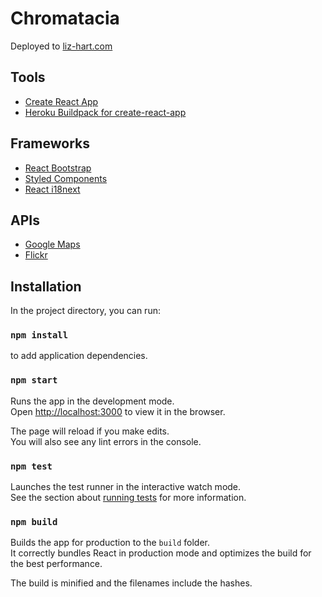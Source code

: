 # Chromatacia

Deployed to [liz-hart.com](http://www.liz-hart.com/)

## Tools

- [Create React App](https://github.com/facebook/create-react-app)
- [Heroku Buildpack for create-react-app](https://elements.heroku.com/buildpacks/mars/create-react-app-buildpack)

## Frameworks

- [React Bootstrap](https://react-bootstrap.github.io/)
- [Styled Components](https://styled-components.com/)
- [React i18next](https://react.i18next.com/)

## APIs

- [Google Maps](https://developers.google.com/maps/documentation)
- [Flickr](https://www.flickr.com/services/api/)

## Installation

In the project directory, you can run:

### `npm install`

to add application dependencies.

### `npm start`

Runs the app in the development mode.<br />
Open [http://localhost:3000](http://localhost:3000) to view it in the browser.

The page will reload if you make edits.<br />
You will also see any lint errors in the console.

### `npm test`

Launches the test runner in the interactive watch mode.<br />
See the section about [running tests](https://facebook.github.io/create-react-app/docs/running-tests) for more information.

### `npm build`

Builds the app for production to the `build` folder.<br />
It correctly bundles React in production mode and optimizes the build for the best performance.

The build is minified and the filenames include the hashes.<br />
